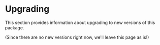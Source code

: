 # Upgrading

This section provides information about upgrading to new versions of this package.

(Since there are no new versions right now, we'll leave this page as is!)
